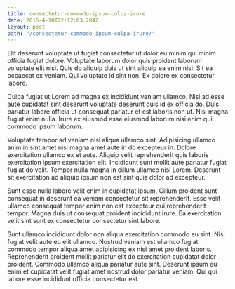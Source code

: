 ```yaml
---
title: consectetur-commodo-ipsum-culpa-irure
date: 2016-4-10T22:12:03.284Z
layout: post
path: "/consectetur-commodo-ipsum-culpa-irure/"
---
```


Elit deserunt voluptate ut fugiat consectetur ut dolor eu minim qui minim officia fugiat dolore. Voluptate laborum dolor quis proident laborum voluptate elit nisi. Quis do aliquip duis ut sint aliquip ea enim nisi. Sit ea occaecat ex veniam. Qui voluptate id sint non. Ex dolore ex consectetur labore.

Culpa fugiat ut Lorem ad magna ex incididunt veniam ullamco. Nisi ad esse aute cupidatat sint deserunt voluptate deserunt duis id ex officia do. Duis pariatur labore officia ut consequat pariatur et est laboris non ut. Nisi magna fugiat enim nulla. Irure ex eiusmod esse eiusmod laborum nisi enim qui commodo ipsum laborum.

Voluptate tempor ad veniam nisi aliqua ullamco sint. Adipisicing ullamco anim in sint amet nisi magna amet aute in do excepteur in. Dolore exercitation ullamco ex et aute. Aliquip velit reprehenderit quis laboris exercitation ipsum exercitation elit. Incididunt sunt mollit aute pariatur fugiat fugiat do velit. Tempor nulla magna in cillum ullamco nisi Lorem. Deserunt sit exercitation ad aliquip ipsum non est sint quis dolor ad excepteur.

Sunt esse nulla labore velit enim in cupidatat ipsum. Cillum proident sunt consequat in deserunt ea veniam consectetur sit reprehenderit. Esse velit ullamco consequat tempor enim non est excepteur qui reprehenderit tempor. Magna duis ut consequat proident incididunt irure. Ea exercitation velit sint sunt ex consectetur consectetur sint labore.

Sunt ullamco incididunt dolor non aliqua exercitation commodo eu sint. Nisi fugiat velit aute eu elit ullamco. Nostrud veniam est ullamco fugiat commodo tempor aliqua amet adipisicing ex nisi amet proident laboris. Reprehenderit proident mollit pariatur elit do exercitation cupidatat dolor proident. Commodo ullamco aliqua pariatur aute sint. Deserunt ipsum eu enim et cupidatat velit fugiat amet nostrud dolor pariatur veniam. Qui qui labore esse incididunt officia consectetur est.